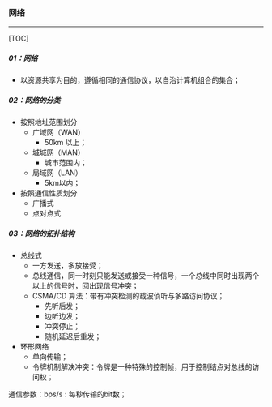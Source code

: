 ### 网络

------

[TOC]

##### 01：网络

- 以资源共享为目的，遵循相同的通信协议，以自治计算机组合的集合；

##### 02：网络的分类

- 按照地址范围划分
  - 广域网（WAN）
    - 50km 以上；
  - 城城网（MAN）
    - 城市范围内；
  - 局域网（LAN）
    - 5km以内；
- 按照通信性质划分
  - 广播式
  - 点对点式

##### 03：网络的拓扑结构

- 总线式
  - 一方发送，多放接受；
  - 总线通信，同一时刻只能发送或接受一种信号，一个总线中同时出现两个以上的信号时，回出现信号冲突；
  - CSMA/CD 算法：带有冲突检测的载波侦听与多路访问协议；
    - 先听后发；
    - 边听边发；
    - 冲突停止；
    - 随机延迟后重发；
- 环形网络
  - 单向传输；
  - 令牌机制解决冲突：令牌是一种特殊的控制帧，用于控制结点对总线的访问权；

通信参数：bps/s : 每秒传输的bit数；



